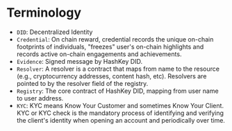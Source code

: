 # Terminology

* `DID`: Decentralized Identity
* `Credential`: On chain reward, credential records the unique on-chain footprints of individuals, "freezes" user's on-chain highlights and records active on-chain engagements and achievements.
* `Evidence`: Signed message by HashKey DID.
* `Resolver`: A resolver is a contract that maps from name to the resource (e.g., cryptocurrency addresses, content hash, etc). Resolvers are pointed to by the resolver field of the registry.
* `Registry`: The core contract of HashKey DID, mapping from user name to user address.
* `KYC`: KYC means Know Your Customer and sometimes Know Your Client. KYC or KYC check is the mandatory process of identifying and verifying the client's identity when opening an account and periodically over time.
